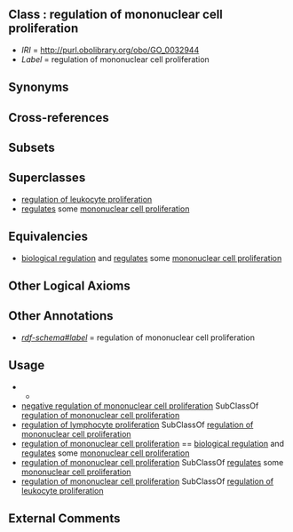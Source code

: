 
## Class : regulation of mononuclear cell proliferation

 * *IRI* = http://purl.obolibrary.org/obo/GO_0032944
 * *Label* = regulation of mononuclear cell proliferation

## Synonyms


## Cross-references


## Subsets


## Superclasses

 * [regulation of leukocyte proliferation](../../GO/63/GO_0070663.md)
 * [regulates](../../RO/11/RO_0002211.md) some [mononuclear cell proliferation](../../GO/43/GO_0032943.md)

## Equivalencies

 * [biological regulation](../../GO/07/GO_0065007.md) and [regulates](../../RO/11/RO_0002211.md) some [mononuclear cell proliferation](../../GO/43/GO_0032943.md)

## Other Logical Axioms


## Other Annotations

 * *[rdf-schema#label](../../el/rdf-schema#label.md)* = regulation of mononuclear cell proliferation

## Usage

 * -
 * [negative regulation of mononuclear cell proliferation](../../GO/45/GO_0032945.md) SubClassOf [regulation of mononuclear cell proliferation](../../GO/44/GO_0032944.md)
 * [regulation of lymphocyte proliferation](../../GO/70/GO_0050670.md) SubClassOf [regulation of mononuclear cell proliferation](../../GO/44/GO_0032944.md)
 * [regulation of mononuclear cell proliferation](../../GO/44/GO_0032944.md) == [biological regulation](../../GO/07/GO_0065007.md) and [regulates](../../RO/11/RO_0002211.md) some [mononuclear cell proliferation](../../GO/43/GO_0032943.md)
 * [regulation of mononuclear cell proliferation](../../GO/44/GO_0032944.md) SubClassOf [regulates](../../RO/11/RO_0002211.md) some [mononuclear cell proliferation](../../GO/43/GO_0032943.md)
 * [regulation of mononuclear cell proliferation](../../GO/44/GO_0032944.md) SubClassOf [regulation of leukocyte proliferation](../../GO/63/GO_0070663.md)

## External Comments

